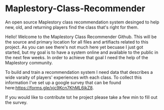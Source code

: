 # Maplestory-Class-Recommender
An open source Maplestory class recommendation system desinged to help new, old, and returning players find the class that's right for them.

Hello! Welcome to the Maplestory Class Recommender Github. This will be the source and primary location for all files and artifiacts related to this project. As you can see there's not much here yet becuase I just got started, but my goal is to have a system online and available to the public in the next few weeks. In order to achieve that goal I need the help of the Maplestory community.

To build and train a recommendation system I need data that describes a wide varaity of players' experiences with each class. To collect this information I've set up a google survey that can be found here:https://forms.gle/xjc9Kcn7KhML6ikZ8. 

If you would like to contribute tot he project please take a few min to fill out the survey.

